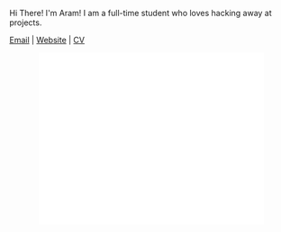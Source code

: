 Hi There! I'm Aram! I am a full-time student who loves hacking away at projects. 

[Email](mailto:me@aram.sh) | [Website](https://aram.sh) | [CV](https://cv.aram.sh)

<p align="center"><img src="/github-metrics.svg" alt="Metrics" width="400"></p>
